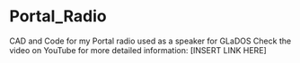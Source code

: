 # Portal_Radio
CAD and Code for my Portal radio used as a speaker for GLaDOS
Check the video on YouTube for more detailed information: [INSERT LINK HERE]
